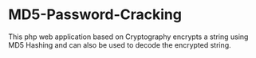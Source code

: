 # MD5-Password-Cracking
This php web application based on Cryptography encrypts a string using MD5 Hashing and can also be used to decode the encrypted string.
